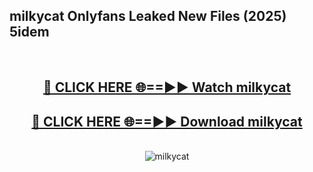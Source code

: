 <h2>milkycat Onlyfans Leaked New Files (2025) 5idem</h2>
<br>
<div align="center">
<h2><a href="https://mediafiles.top/milkycat&ref=git" rel="nofollow">🔴 CLICK HERE 🌐==►► Watch milkycat</a></h2>
<h2><a href="https://mediafiles.top/milkycat&ref=git" rel="nofollow">🔴 CLICK HERE 🌐==►► Download milkycat</a></h2>
<br>
<a href="https://mediafiles.top/milkycat&ref=git" rel="nofollow" data-target="animated-image.originalLink"><img src="https://i.ibb.co.com/xMMVF88/686577567.gif" alt="milkycat" style="max-width: 100%; display: inline-block;" data-target="animated-image.originalImage"></a>
</div>
<br>
<br>